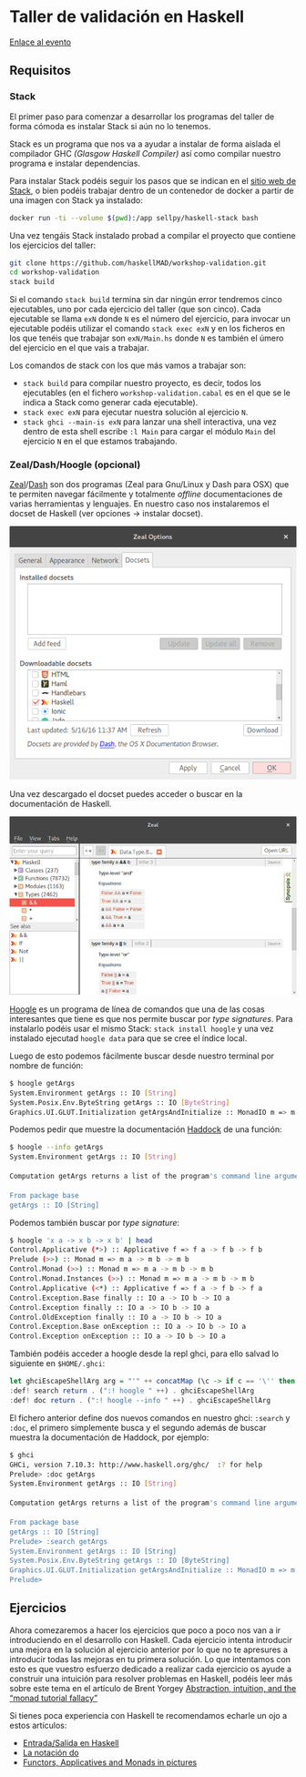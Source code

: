 # Taller de validación en Haskell

[Enlace al evento](http://www.meetup.com/Haskell-MAD/events/230656250/)

## Requisitos

### Stack

El primer paso para comenzar a desarrollar los programas del taller de forma cómoda es instalar Stack si aún no lo tenemos. 

Stack es un programa que nos va a ayudar a instalar de forma aislada el compilador GHC *(Glasgow Haskell Compiler)* así como compilar nuestro programa e instalar dependencias.

Para instalar Stack podéis seguir los pasos que se indican en el [sitio web de Stack](http://docs.haskellstack.org/en/stable/README/), o bien podéis trabajar dentro de un contenedor de docker a partir de una imagen con Stack ya instalado:

``` sh
docker run -ti --volume $(pwd):/app sellpy/haskell-stack bash
```

Una vez tengáis Stack instalado probad a compilar el proyecto que contiene los ejercicios del taller:

``` sh
git clone https://github.com/haskellMAD/workshop-validation.git
cd workshop-validation
stack build
```

Si el comando `stack build` termina sin dar ningún error tendremos cinco ejecutables, uno por cada ejercicio del taller (que son cinco). Cada ejecutable se llama `exN` donde `N` es el número del ejercicio, para invocar un ejecutable podéis utilizar el comando `stack exec exN` y en los ficheros en los que tenéis que trabajar son `exN/Main.hs` donde `N` es también el úmero del ejercicio en el que vais a trabajar.

Los comandos de stack con los que más vamos a trabajar son:

- `stack build` para compilar nuestro proyecto, es decir, todos los ejecutables  (en el fichero `workshop-validation.cabal` es en el que se le indica a Stack como generar cada ejecutable).
- `stack exec exN` para ejecutar nuestra solución al ejercicio `N`.
- `stack ghci --main-is exN` para lanzar una shell interactiva, una vez dentro de esta shell escribe `:l Main` para cargar el módulo `Main` del ejercicio `N` en el que estamos trabajando.

### Zeal/Dash/Hoogle (opcional)

[Zeal](https://zealdocs.org/)/[Dash](https://kapeli.com/dash) son dos programas (Zeal para Gnu/Linux y Dash para OSX) que te permiten navegar fácilmente y totalmente *offline* documentaciones de varias herramientas y lenguajes. En nuestro caso nos instalaremos el docset de Haskell (ver opciones → instalar docset).

![Docset de Haskell](img/zeal-haskell.png)

Una vez descargado el docset puedes acceder o buscar en la documentación de Haskell.

![Zeal](img/zeal-haskell-main.png)

[Hoogle](https://wiki.haskell.org/Hoogle#Searches) es un programa de línea de comandos que una de las cosas interesantes que tiene es que nos permite buscar por *type signatures*. Para instalarlo podéis usar el mismo Stack: `stack install hoogle` y una vez instalado ejecutad `hoogle data` para que se cree el índice local.

Luego de esto podemos fácilmente buscar desde nuestro terminal por nombre de función:
``` sh
$ hoogle getArgs
System.Environment getArgs :: IO [String]
System.Posix.Env.ByteString getArgs :: IO [ByteString]
Graphics.UI.GLUT.Initialization getArgsAndInitialize :: MonadIO m => m (String, [String])
```

Podemos pedir que muestre la documentación [Haddock](https://www.haskell.org/haddock/) de una función:
``` sh
$ hoogle --info getArgs
System.Environment getArgs :: IO [String]

Computation getArgs returns a list of the program's command line arguments (not including the program name). 

From package base
getArgs :: IO [String]
```

Podemos también buscar por *type signature*:
``` sh
$ hoogle 'x a -> x b -> x b' | head
Control.Applicative (*>) :: Applicative f => f a -> f b -> f b
Prelude (>>) :: Monad m => m a -> m b -> m b
Control.Monad (>>) :: Monad m => m a -> m b -> m b
Control.Monad.Instances (>>) :: Monad m => m a -> m b -> m b
Control.Applicative (<*) :: Applicative f => f a -> f b -> f a
Control.Exception.Base finally :: IO a -> IO b -> IO a
Control.Exception finally :: IO a -> IO b -> IO a
Control.OldException finally :: IO a -> IO b -> IO a
Control.Exception.Base onException :: IO a -> IO b -> IO a
Control.Exception onException :: IO a -> IO b -> IO a
```

También podéis acceder a hoogle desde la repl ghci, para ello salvad lo siguiente en `$HOME/.ghci`:

``` haskell
let ghciEscapeShellArg arg = "'" ++ concatMap (\c -> if c == '\'' then "'\"'\"'" else [c]) arg ++ "'"
:def! search return . (":! hoogle " ++) . ghciEscapeShellArg
:def! doc return . (":! hoogle --info " ++) . ghciEscapeShellArg
```

El fichero anterior define dos nuevos comandos en nuestro ghci: `:search` y `:doc`, el primero simplemente busca y el segundo además de buscar muestra la documentación de Haddock, por ejemplo:

``` sh
$ ghci
GHCi, version 7.10.3: http://www.haskell.org/ghc/  :? for help
Prelude> :doc getArgs
System.Environment getArgs :: IO [String]

Computation getArgs returns a list of the program's command line arguments (not including the program name). 

From package base
getArgs :: IO [String]
Prelude> :search getArgs
System.Environment getArgs :: IO [String]
System.Posix.Env.ByteString getArgs :: IO [ByteString]
Graphics.UI.GLUT.Initialization getArgsAndInitialize :: MonadIO m => m (String, [String])
Prelude> 
```

## Ejercicios ##

Ahora comezaremos a hacer los ejercicios que poco a poco nos van a ir introduciendo en el desarrollo con Haskell. Cada ejercicio intenta introducir una mejora en la solución al ejercicio anterior por lo que no te apresures a introducir todas las mejoras en tu primera solución. Lo que intentamos con esto es que vuestro esfuerzo dedicado a realizar cada ejercicio os ayude a construir una intuición para resolver problemas en Haskell, podéis leer más sobre este tema en el artículo de Brent Yorgey [Abstraction, intuition, and the “monad tutorial fallacy”](https://byorgey.wordpress.com/2009/01/12/abstraction-intuition-and-the-monad-tutorial-fallacy/)

Si tienes poca experiencia con Haskell te recomendamos echarle un ojo a estos artículos:
- [Entrada/Salida en Haskell](http://aprendehaskell.es/content/EntradaSalida.html)
- [La notación do](http://aprendehaskell.es/content/Monadas.html)
- [Functors, Applicatives and Monads in pictures](http://adit.io/posts/2013-04-17-functors,_applicatives,_and_monads_in_pictures.html)

